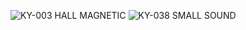 
![KY-003 HALL MAGNETIC](https://user-images.githubusercontent.com/77639203/199890068-35e8b617-5f7a-4fd6-9744-a423a21e5a3f.png)
![KY-038 SMALL SOUND](https://user-images.githubusercontent.com/77639203/199895095-43ac8497-bf2f-44f6-864d-de7df2e7deda.gif)
